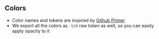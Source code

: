 ## Colors

- Color names and tokens are inspired by [Github Primer](https://primer.style/foundations/color)
- We export all the colors as `-lch` raw token as well, so you can easily apply opacity to it

